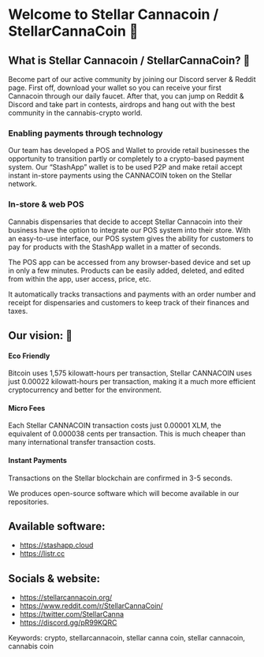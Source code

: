# Welcome to Stellar Cannacoin / StellarCannaCoin 👋

## What is Stellar Cannacoin / StellarCannaCoin? 🌈
Become part of our active community by joining our Discord server & Reddit page. First off, download your wallet so you can receive your first Cannacoin through our daily faucet. After that, you can jump on Reddit & Discord and take part in contests, airdrops and hang out with the best community in the cannabis-crypto world. 

### Enabling payments through technology
Our team has developed a POS and Wallet to provide retail businesses the opportunity to transition partly or completely to a crypto-based payment system. Our “StashApp” wallet is to be used P2P and make retail accept instant in-store payments using the CANNACOIN token on the Stellar network.

### In-store & web POS
Cannabis dispensaries that decide to accept Stellar Cannacoin into their business have the option to integrate our POS system into their store. With an easy-to-use interface, our POS system gives the ability for customers to pay for products with the StashApp wallet in a matter of seconds. 

The POS app can be accessed from any browser-based device and set up in only a few minutes. Products can be easily added, deleted, and edited from within the app, user access, price, etc.

It automatically tracks transactions and payments with an order number and receipt for dispensaries and customers to keep track of their finances and taxes.



## Our vision: 🍿
#### Eco Friendly
Bitcoin uses 1,575 kilowatt-hours per transaction, Stellar CANNACOIN uses just 0.00022 kilowatt-hours per transaction, making it a much more efficient cryptocurrency and better for the environment.

#### Micro Fees
Each Stellar CANNACOIN transaction costs just 0.00001 XLM, the equivalent of 0.000038 cents per transaction. This is much cheaper than many international transfer transaction costs.

#### Instant Payments
Transactions on the Stellar blockchain are confirmed in 3-5 seconds.

We produces open-source software which will become available in our repositories.

## Available software:
- https://stashapp.cloud
- https://listr.cc

## Socials & website:
- https://stellarcannacoin.org/
- https://www.reddit.com/r/StellarCannaCoin/
- https://twitter.com/StellarCanna
- https://discord.gg/pR99KQRC

Keywords:
crypto, stellarcannacoin, stellar canna coin, stellar cannacoin, cannabis coin

